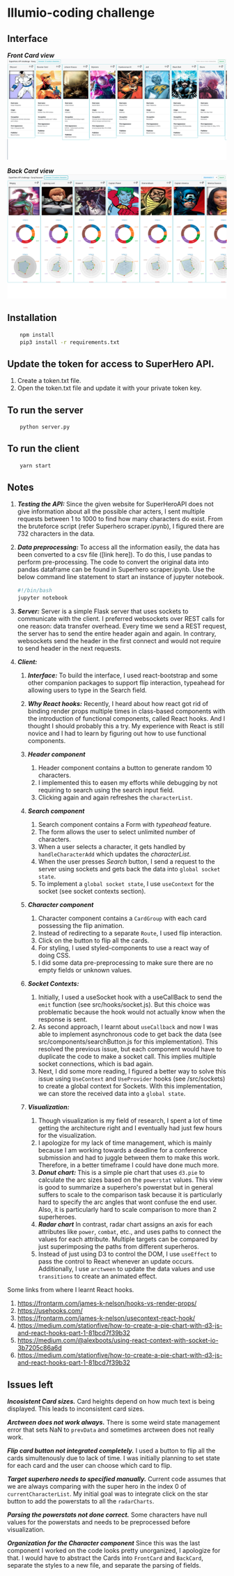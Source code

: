 # Illumio-coding challenge

## Interface 

***Front Card view***
![Image description](figures/interface-final-front.png)

***Back Card view***
![Image description](figures/interface-final-back.png)


## Installation

``` bash
    npm install
    pip3 install -r requirements.txt
```

## Update the token for access to SuperHero API.

1. Create a token.txt file.
2. Open the token.txt file and update it with your private token key.

## To run the server

``` bash
    python server.py
```

## To run the client

``` bash
    yarn start
```

## Notes

1. ***Testing the API:*** Since the given website for SuperHeroAPI does not give
   information about all the possible char acters, I sent multiple requests
   between 1 to 1000 to find how many characters do exist. From the bruteforce
   script (refer Superhero scraper.ipynb), I figured there are 732 characters in
   the data.

2. ***Data preprocessing:*** To access all the information easily, the data has
   been converted to a csv file ([link here]). To do this, I use pandas to
   perform pre-processing. The code to convert the original data into pandas
   dataframe can be found in Superhero scraper.ipynb. Use the below command line
   statement to start an instance of jupyter notebook.

   ``` bash
   #!/bin/bash
   jupyter notebook
   ```

3. ***Server:*** Server is a simple Flask server that uses sockets to
   communicate with the client. I preferred websockets over REST calls for one
   reason: data transfer overhead. Every time we send a REST request, the server
   has to send the entire header again and again. In contrary, websockets send
   the header in the first connect and would not require to send header in the
   next requests.

4. ***Client:***
   1. ***Interface:***  To build the interface, I used react-bootstrap and some
      other companion packages to support flip interaction, typeahead for
      allowing users to type in the Search field. 

   1. ***Why React hooks:*** Recently, I heard about how react got rid of
      binding render props multiple times in class-based components with the
      introduction of functional components, called React hooks. And I thought I
      should probably this a try. My experience with React is still novice and I
      had to learn by figuring out how to use functional components.

   2. ***Header component***
      1. Header component contains a button to generate random 10 characters.
      2. I implemented this to easen my efforts while debugging by not requiring
         to search using the search input field.
      3. Clicking again and again refreshes the `characterList`.

   3. ***Search component*** 
      1. Search component contains a Form with *typeahead* feature.
      2. The form allows the user to select unlimited number of characters.
      3. When a user selects a character, it gets handled by
         `handleCharacterAdd` which updates the *characterList*.
      4. When the user presses *Search* button, I send a request to the server
         using sockets and gets back the data into `global socket state`.
      5. To implement a `global socket state`, I use `useContext` for the socket
         (see socket contexts section).

   4. ***Character component***
      1. Character component contains a `CardGroup` with each card possessing
         the flip animation.
      2. Instead of redirecting to a separate `Route`, I used flip interaction.
      3. Click on the button to flip all the cards.
      4. For styling, I used styled-components to use a react way of doing CSS.
      5. I did some data pre-preprocessing to make sure there are no empty
         fields or unknown values. 

   5. ***Socket Contexts:*** 
      1. Initially, I used a useSocket hook with a useCallBack to send the
         `emit` function (see src/hooks/socket.js). But this choice was problematic
         because the hook would not actually know when the response is sent. 
      2. As second approach, I learnt about `useCallback` and now I was able to
         implement asynchronous code to get back the data (see
         src/components/searchButton.js for this implementation). This resolved the
         previous issue, but each component would have to duplicate the code to
         make a socket call. This implies multiple socket connections, which is
         bad again.
      3. Next, I did some more reading, I figured a better way to solve this
         issue using `UseContext` and `UseProvider` hooks (see /src/sockets) to
         create a global context for Sockets. With this implementation, we can
         store the received data into a `global state`.

   6. ***Visualization:***
      1. Though visualization is my field of research, I spent a lot of time
         getting the architecture right and I eventually had just few hours for
         the visualization.
      2. I apologize for my lack of time management, which is mainly because I
         am working towards a deadline for a conference submission and had to
         juggle between them to make this work. Therefore, in a better timeframe
         I could have done much more. 
      3. ***Donut chart:*** This is a simple pie chart that uses `d3.pie` to
         calculate the arc sizes based on the `powerstat` values. This view is
         good to summarize a superhero's powerstat but in general suffers to
         scale to the comparison task because it is particularly hard to specify
         the arc angles that wont confuse the end user. Also, it is particularly
         hard to scale comparison to more than 2 superheroes.
      4. ***Radar chart*** In contrast, radar chart assigns an axis for each
         attributes like `power`, `combat`, etc., and uses paths to connect the
         values for each attribute. Multiple targets can be compared by just
         superimposing the paths from different superheros.
      5. Instead of just using D3 to control the DOM, I use `useEffect` to pass
         the control to React whenever an update occurs. Additionally, I use
         `arctween` to update the data values and use `transitions` to create an
         animated effect.

Some links from where I learnt React hooks.

1. <https://frontarm.com/james-k-nelson/hooks-vs-render-props/>
2. <https://usehooks.com/>
3. <https://frontarm.com/james-k-nelson/usecontext-react-hook/>
4. <https://medium.com/stationfive/how-to-create-a-pie-chart-with-d3-js-and-react-hooks-part-1-81bcd7f39b32>
5. <https://medium.com/@alexboots/using-react-context-with-socket-io-3b7205c86a6d>
6. <https://medium.com/stationfive/how-to-create-a-pie-chart-with-d3-js-and-react-hooks-part-1-81bcd7f39b32>

## Issues left

***Incosistent Card sizes.***
Card heights depend on how much text is being displayed. This leads to inconsistent card sizes. 

***Arctween does not work always.*** There is some weird state management error
that sets NaN to `prevData` and sometimes arctween does not really work. 

***Flip card button not integrated completely.*** I used a button to flip all
the cards simultenously due to lack of time. I was initially planning to set
state for each card and the user can choose which card to flip. 

***Target superhero needs to specified manually.*** Current code assumes that we
are always comparing with the super hero in the index 0 of
`currentCharacterList`. My initial goal was to integrate click on the star
button to add the powerstats to all the `radarCharts`.

***Parsing the powerstats not done correct.*** Some characters have null values
for the powerstats and needs to be preprocessed before visualization. 

***Organization for the Character component*** Since this was the last component
I worked on the code looks pretty unorganized, I apologize for that. I would
have to abstract the Cards into `FrontCard` and `BackCard`, separate the styles
to a new file, and separate the parsing of fields. 